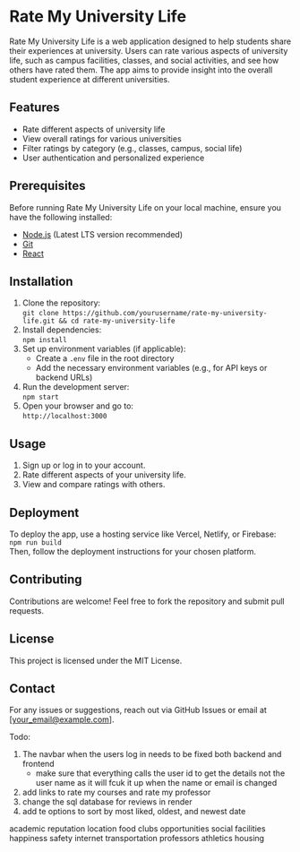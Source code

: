 # Rate My University Life  
Rate My University Life is a web application designed to help students share their experiences at university. Users can rate various aspects of university life, such as campus facilities, classes, and social activities, and see how others have rated them. The app aims to provide insight into the overall student experience at different universities.  

## Features  
- Rate different aspects of university life  
- View overall ratings for various universities  
- Filter ratings by category (e.g., classes, campus, social life)  
- User authentication and personalized experience  

## Prerequisites  
Before running Rate My University Life on your local machine, ensure you have the following installed:  
- [Node.js](https://nodejs.org/) (Latest LTS version recommended)  
- [Git](https://git-scm.com/)  
- [React](https://reactjs.org/)  

## Installation  
1. Clone the repository:  
   `git clone https://github.com/yourusername/rate-my-university-life.git && cd rate-my-university-life`  
2. Install dependencies:  
   `npm install`  
3. Set up environment variables (if applicable):  
   - Create a `.env` file in the root directory  
   - Add the necessary environment variables (e.g., for API keys or backend URLs)  
4. Run the development server:  
   `npm start`  
5. Open your browser and go to:  
   `http://localhost:3000`  

## Usage  
1. Sign up or log in to your account.  
2. Rate different aspects of your university life.  
3. View and compare ratings with others.  

## Deployment  
To deploy the app, use a hosting service like Vercel, Netlify, or Firebase:  
`npm run build`  
Then, follow the deployment instructions for your chosen platform.  

## Contributing  
Contributions are welcome! Feel free to fork the repository and submit pull requests.  

## License  
This project is licensed under the MIT License.  

## Contact  
For any issues or suggestions, reach out via GitHub Issues or email at [your_email@example.com].  


Todo:
1. The navbar when the users log in needs to be fixed both backend and frontend
    - make sure that everything calls the user id to get the details not the user name as it will fcuk it up when the name or email is changed
2. add links to rate my courses and rate my professor
3. change the sql database for reviews in render
4. add te options to sort by most liked, oldest, and newest date




academic
reputation
location
food
clubs
opportunities
social
facilities
happiness
safety
internet
transportation
professors
athletics
housing
